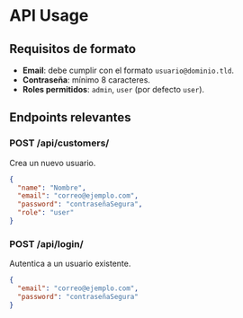 # API Usage

## Requisitos de formato

- **Email**: debe cumplir con el formato `usuario@dominio.tld`.
- **Contraseña**: mínimo 8 caracteres.
- **Roles permitidos**: `admin`, `user` (por defecto `user`).

## Endpoints relevantes

### POST /api/customers/
Crea un nuevo usuario.

```json
{
  "name": "Nombre",
  "email": "correo@ejemplo.com",
  "password": "contraseñaSegura",
  "role": "user"
}
```

### POST /api/login/
Autentica a un usuario existente.

```json
{
  "email": "correo@ejemplo.com",
  "password": "contraseñaSegura"
}
```
